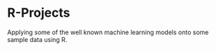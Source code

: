 # R-Projects
Applying some of the well known machine learning models onto some sample data using R.
